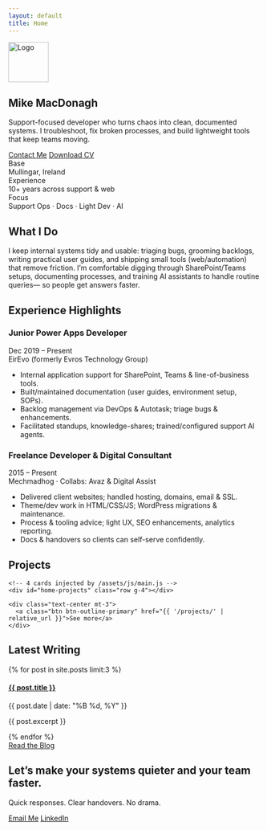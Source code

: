 ```yaml
---
layout: default
title: Home
---
```


<!-- HERO -->
<section class="py-5 text-center" style="background: var(--bg);">
  <div class="container">
    <img src="{{ '/assets/images/logo.png' | relative_url }}" alt="Logo" class="mb-3" style="height: 80px;">
    <h1 class="display-5 fw-bold mb-3">Mike MacDonagh</h1>
    <p class="lead mx-auto" style="max-width: 760px;">
      Support-focused developer who turns chaos into clean, documented systems.
      I troubleshoot, fix broken processes, and build lightweight tools that keep teams moving.
    </p>
    <div class="d-flex gap-2 justify-content-center mt-3">
      <a href="mailto:michael@mechmadhog.com" class="btn btn-primary">Contact Me</a>
      <a href="{{ '/assets/docs/michael-macdonagh-cv-sept-2025.pdf' | relative_url }}" class="btn btn-outline-secondary">Download CV</a>
    </div>
  </div>
</section>

<!-- SNAPSHOT -->
<section class="py-4 border-top border-bottom" style="background: var(--bg-elev);">
  <div class="container">
    <div class="row g-3 text-center">
      <div class="col-12 col-md-4">
        <div class="small text-uppercase text-muted">Base</div>
        <div class="fw-semibold">Mullingar, Ireland</div>
      </div>
      <div class="col-12 col-md-4">
        <div class="small text-uppercase text-muted">Experience</div>
        <div class="fw-semibold">10+ years across support & web</div>
      </div>
      <div class="col-12 col-md-4">
        <div class="small text-uppercase text-muted">Focus</div>
        <div class="fw-semibold">Support Ops · Docs · Light Dev · AI</div>
      </div>
    </div>
  </div>
</section>

<!-- WHAT I DO -->
<section class="py-5">
  <div class="container">
    <div class="row justify-content-center">
      <div class="col-lg-10">
        <h2 class="h3 mb-3 text-center">What I Do</h2>
        <p class="mx-auto" style="max-width: 70ch;">
          I keep internal systems tidy and usable: triaging bugs, grooming backlogs, writing practical user guides,
          and shipping small tools (web/automation) that remove friction. I’m comfortable digging through
          SharePoint/Teams setups, documenting processes, and training AI assistants to handle routine queries—
          so people get answers faster.
        </p>
      </div>
    </div>
  </div>
</section>

<!-- EXPERIENCE HIGHLIGHTS -->
<section class="py-5">
  <div class="container">
    <h2 class="h3 mb-4 text-center">Experience Highlights</h2>
    <div class="row g-4 justify-content-center">
      <div class="col-md-6">
        <div class="card h-100 shadow-sm">
          <div class="card-body">
            <div class="d-flex justify-content-between align-items-start">
              <h3 class="h5 mb-2">Junior Power Apps Developer</h3>
              <span class="badge text-bg-light">Dec 2019 – Present</span>
            </div>
            <div class="text-muted small mb-2">EirEvo (formerly Evros Technology Group)</div>
            <ul class="mb-0">
              <li>Internal application support for SharePoint, Teams & line-of-business tools.</li>
              <li>Built/maintained documentation (user guides, environment setup, SOPs).</li>
              <li>Backlog management via DevOps & Autotask; triage bugs & enhancements.</li>
              <li>Facilitated standups, knowledge-shares; trained/configured support AI agents.</li>
            </ul>
          </div>
        </div>
      </div>
      <div class="col-md-6">
        <div class="card h-100 shadow-sm">
          <div class="card-body">
            <div class="d-flex justify-content-between align-items-start">
              <h3 class="h5 mb-2">Freelance Developer & Digital Consultant</h3>
              <span class="badge text-bg-light">2015 – Present</span>
            </div>
            <div class="text-muted small mb-2">Mechmadhog · Collabs: Avaz & Digital Assist</div>
            <ul class="mb-0">
              <li>Delivered client websites; handled hosting, domains, email & SSL.</li>
              <li>Theme/dev work in HTML/CSS/JS; WordPress migrations & maintenance.</li>
              <li>Process & tooling advice; light UX, SEO enhancements, analytics reporting.</li>
              <li>Docs & handovers so clients can self-serve confidently.</li>
            </ul>
          </div>
        </div>
      </div>
    </div>
  </div>
</section>

<!-- PROJECTS GALLERY (Home preview: 4 items) -->
<section class="py-5">
  <div class="container">
    <h2 class="h3 text-center mb-3">Projects</h2>

    <!-- 4 cards injected by /assets/js/main.js -->
    <div id="home-projects" class="row g-4"></div>

    <div class="text-center mt-3">
      <a class="btn btn-outline-primary" href="{{ '/projects/' | relative_url }}">See more</a>
    </div>
  </div>
</section>

<!-- LATEST POSTS -->
<section class="py-5 bg-light">
  <div class="container">
    <h2 class="h3 text-center mb-4">Latest Writing</h2>
    {% for post in site.posts limit:3 %}
      <div class="mb-4 mx-auto" style="max-width: 880px;">
        <h4 class="mb-1"><a href="{{ post.url | relative_url }}" class="text-decoration-none">{{ post.title }}</a></h4>
        <div class="text-muted small mb-2">{{ post.date | date: "%B %d, %Y" }}</div>
        <p class="mb-0">{{ post.excerpt }}</p>
      </div>
    {% endfor %}
    <div class="text-center mt-3">
      <a href="{{ '/blog' | relative_url }}" class="btn btn-outline-secondary">Read the Blog</a>
    </div>
  </div>
</section>

<!-- CONTACT -->
<section class="py-5 text-center border-top">
  <div class="container">
    <h2 class="h4 mb-2">Let’s make your systems quieter and your team faster.</h2>
    <p class="text-muted mb-3">Quick responses. Clear handovers. No drama.</p>
    <div class="d-flex gap-2 justify-content-center">
      <a class="btn btn-primary" href="mailto:michael@mechmadhog.com">Email Me</a>
      <a class="btn btn-outline-secondary" href="https://www.linkedin.com/in/michaelmacdonagh/" target="_blank" rel="noopener">LinkedIn</a>
    </div>
  </div>
</section>
